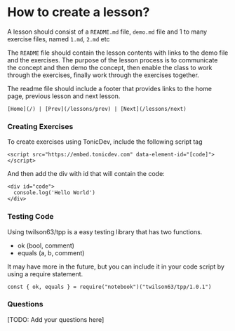 # How to create a lesson?

A lesson should consist of a `README.md` file, `demo.md` file and 1 to many
exercise files, named `1.md`, `2.md` etc

The `README` file should contain the lesson contents with links to the demo file
and the exercises. The purpose of the lesson process is to communicate the concept and then demo the concept, then enable the class to work through the exercises, finally
work through the exercises together.


The readme file should include a footer that provides links to the home page, previous lesson and next lesson.

```
[Home](/) | [Prev](/lessons/prev) | [Next](/lessons/next)
```

### Creating Exercises

To create exercises using TonicDev, include the following script tag

```
<script src="https://embed.tonicdev.com" data-element-id="[code]"></script>
```

And then add the div with id that will contain the code:

```
<div id="code">
  console.log('Hello World')
</div>
```

### Testing Code

Using twilson63/tpp is a easy testing library that has two functions.

- ok (bool, comment)
- equals (a, b, comment)

It may have more in the future, but you can include it in your code script by using a require statement.

```
const { ok, equals } = require("notebook")("twilson63/tpp/1.0.1")
```

### Questions

[TODO: Add your questions here]
